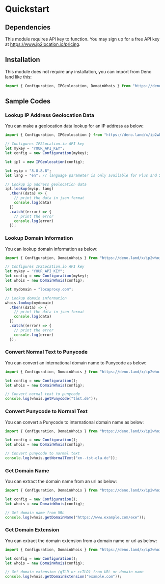 # Quickstart

## Dependencies

This module requires API key to function. You may sign up for a free API key at <https://www.ip2location.io/pricing>.

## Installation

This module does not require any installation, you can import from Deno land like this:

```js
import { Configuration, IPGeolocation, DomainWhois } from "https://deno.land/x/ip2whois@1.0.0/mod.ts";
```

## Sample Codes

### Lookup IP Address Geolocation Data

You can make a geolocation data lookup for an IP address as below:

```js
import { Configuration, IPGeolocation } from "https://deno.land/x/ip2whois@1.0.0/mod.ts";

// Configures IP2Location.io API key
let mykey = "YOUR_API_KEY";
let config = new Configuration(mykey);

let ipl = new IPGeolocation(config);

let myip = "8.8.8.8";
let lang = "en"; // language parameter is only available for Plus and Security plans

// Lookup ip address geolocation data
ipl.lookup(myip, lang)
  .then((data) => {
    // print the data in json format
    console.log(data)
  })
  .catch((error) => {
    // print the error
    console.log(error)
  });
```

### Lookup Domain Information

You can lookup domain information as below:

```js
import { Configuration, DomainWhois } from "https://deno.land/x/ip2whois@1.0.0/mod.ts";

// Configures IP2Location.io API key
let mykey = "YOUR_API_KEY";
let config = new Configuration(mykey);
let whois = new DomainWhois(config);

let mydomain = "locaproxy.com";

// Lookup domain information
whois.lookup(mydomain)
  .then((data) => {
    // print the data in json format
    console.log(data)
  })
  .catch((error) => {
    // print the error
    console.log(error)
  });
```

### Convert Normal Text to Punycode

You can convert an international domain name to Punycode as below:

```js
import { Configuration, DomainWhois } from "https://deno.land/x/ip2whois@1.0.0/mod.ts";

let config = new Configuration();
let whois = new DomainWhois(config);

// Convert normal text to punycode
console.log(whois.getPunycode("täst.de"));
```

### Convert Punycode to Normal Text

You can convert a Punycode to international domain name as below:

```js
import { Configuration, DomainWhois } from "https://deno.land/x/ip2whois@1.0.0/mod.ts";

let config = new Configuration();
let whois = new DomainWhois(config);

// Convert punycode to normal text
console.log(whois.getNormalText("xn--tst-qla.de"));
```

### Get Domain Name

You can extract the domain name from an url as below:

```js
import { Configuration, DomainWhois } from "https://deno.land/x/ip2whois@1.0.0/mod.ts";

let config = new Configuration();
let whois = new DomainWhois(config);

// Get domain name from URL
console.log(whois.getDomainName("https://www.example.com/exe"));
```

### Get Domain Extension

You can extract the domain extension from a domain name or url as below:

```js
import { Configuration, DomainWhois } from "https://deno.land/x/ip2whois@1.0.0/mod.ts";

let config = new Configuration();
let whois = new DomainWhois(config);

// Get domain extension (gTLD or ccTLD) from URL or domain name
console.log(whois.getDomainExtension("example.com"));
```
